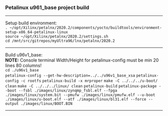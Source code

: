 ### Petalinux u961_base project build  

---  

Setup build environment:  
```. ~/opt/Xilinx/petalnx/2020.2/components/yocto/buildtools/environment-setup-x86_64-petalinux-linux```  
```source ~/opt/Xilinx/petalnx/2020.2/settings.sh```  
```cd /mnt/src/gitrepos/myUltra96/lnx/petalnx/2020.2```  

---  

Build u96v1_base:  
**NOTE:** Console terminal Width/Height for petalinux-config must be min 20 lines 80 columns!  
```cd ./u96v1_base```  
```petalinux-config --get-hw-description=../../u96v1_base_xsa```
```petalinux-config -c rootfs```
```petalinux-build -x mrproper```
```make -C ../../../u-boot/ clean```
```make -C ../../../linux/ clean```
```petalinux-build```
```petalinux-package --boot --fsbl ./images/linux/zynqmp_fsbl.elf --fpga ./images/linux/system.bit --pmufw ./images/linux/pmufw.elf --u-boot ./images/linux/u-boot.elf --atf ./images/linux/bl31.elf --force --output ./images/linux/BOOT.BIN```  

---

